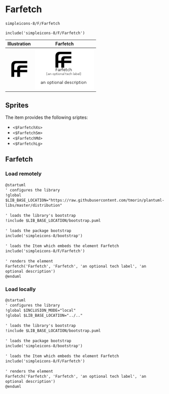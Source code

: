 # Farfetch


```text
simpleicons-8/F/Farfetch
```

```text
include('simpleicons-8/F/Farfetch')
```



| Illustration | Farfetch |
| :---: | :---: |
| ![illustration for Illustration](../../simpleicons-8/F/Farfetch.png) | ![illustration for Farfetch](../../simpleicons-8/F/Farfetch.Local.png) |



## Sprites
The item provides the following sriptes:

- `<$FarfetchXs>`
- `<$FarfetchSm>`
- `<$FarfetchMd>`
- `<$FarfetchLg>`





## Farfetch

### Load remotely
```plantuml
@startuml
' configures the library
!global $LIB_BASE_LOCATION="https://raw.githubusercontent.com/tmorin/plantuml-libs/master/distribution"

' loads the library's bootstrap
!include $LIB_BASE_LOCATION/bootstrap.puml

' loads the package bootstrap
include('simpleicons-8/bootstrap')

' loads the Item which embeds the element Farfetch
include('simpleicons-8/F/Farfetch')

' renders the element
Farfetch('Farfetch', 'Farfetch', 'an optional tech label', 'an optional description')
@enduml
```

### Load locally
```plantuml
@startuml
' configures the library
!global $INCLUSION_MODE="local"
!global $LIB_BASE_LOCATION="../.."

' loads the library's bootstrap
!include $LIB_BASE_LOCATION/bootstrap.puml

' loads the package bootstrap
include('simpleicons-8/bootstrap')

' loads the Item which embeds the element Farfetch
include('simpleicons-8/F/Farfetch')

' renders the element
Farfetch('Farfetch', 'Farfetch', 'an optional tech label', 'an optional description')
@enduml
```

